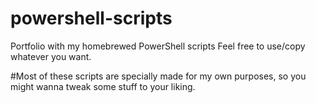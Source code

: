 # powershell-scripts
Portfolio with my homebrewed PowerShell scripts
Feel free to use/copy whatever you want.

#Most of these scripts are specially made for my own purposes, so you might wanna tweak some stuff to your liking. 
